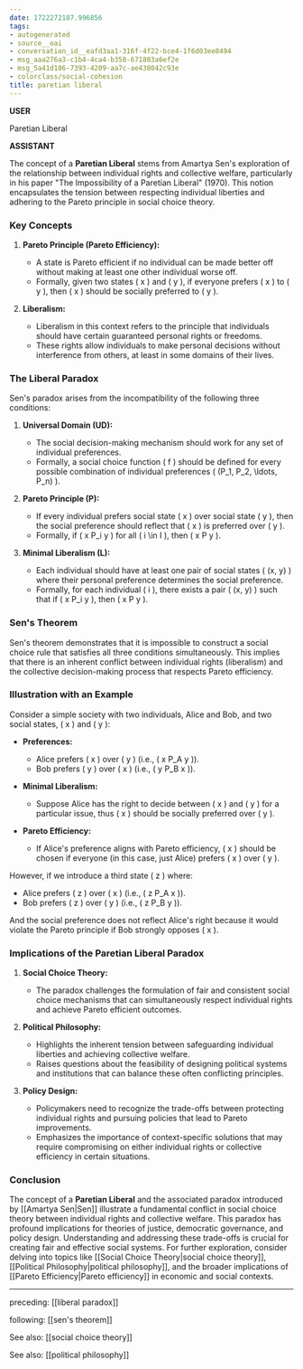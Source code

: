 ```yaml
---
date: 1722272187.996856
tags:
- autogenerated
- source__oai
- conversation_id__eafd3aa1-316f-4f22-bce4-1f6d03ee8494
- msg_aaa276a3-c1b4-4ca4-b358-671803a6ef2e
- msg_5a41d186-7393-4209-aa7c-ae438042c93e
- colorclass/social-cohesion
title: paretian liberal
---
```


**USER**

Paretian Liberal


**ASSISTANT**

The concept of a **Paretian Liberal** stems from Amartya Sen's exploration of the relationship between individual rights and collective welfare, particularly in his paper "The Impossibility of a Paretian Liberal" (1970). This notion encapsulates the tension between respecting individual liberties and adhering to the Pareto principle in social choice theory.

### Key Concepts

1. **Pareto Principle (Pareto Efficiency):**
   - A state is Pareto efficient if no individual can be made better off without making at least one other individual worse off.
   - Formally, given two states \( x \) and \( y \), if everyone prefers \( x \) to \( y \), then \( x \) should be socially preferred to \( y \).

2. **Liberalism:**
   - Liberalism in this context refers to the principle that individuals should have certain guaranteed personal rights or freedoms.
   - These rights allow individuals to make personal decisions without interference from others, at least in some domains of their lives.

### The Liberal Paradox

Sen's paradox arises from the incompatibility of the following three conditions:

1. **Universal Domain (UD):**
   - The social decision-making mechanism should work for any set of individual preferences.
   - Formally, a social choice function \( f \) should be defined for every possible combination of individual preferences \( (P_1, P_2, \ldots, P_n) \).

2. **Pareto Principle (P):**
   - If every individual prefers social state \( x \) over social state \( y \), then the social preference should reflect that \( x \) is preferred over \( y \).
   - Formally, if \( x P_i y \) for all \( i \in I \), then \( x P y \).

3. **Minimal Liberalism (L):**
   - Each individual should have at least one pair of social states \( (x, y) \) where their personal preference determines the social preference.
   - Formally, for each individual \( i \), there exists a pair \( (x, y) \) such that if \( x P_i y \), then \( x P y \).

### Sen's Theorem

Sen's theorem demonstrates that it is impossible to construct a social choice rule that satisfies all three conditions simultaneously. This implies that there is an inherent conflict between individual rights (liberalism) and the collective decision-making process that respects Pareto efficiency.

### Illustration with an Example

Consider a simple society with two individuals, Alice and Bob, and two social states, \( x \) and \( y \):

- **Preferences:**
  - Alice prefers \( x \) over \( y \) (i.e., \( x P_A y \)).
  - Bob prefers \( y \) over \( x \) (i.e., \( y P_B x \)).

- **Minimal Liberalism:**
  - Suppose Alice has the right to decide between \( x \) and \( y \) for a particular issue, thus \( x \) should be socially preferred over \( y \).

- **Pareto Efficiency:**
  - If Alice's preference aligns with Pareto efficiency, \( x \) should be chosen if everyone (in this case, just Alice) prefers \( x \) over \( y \).

However, if we introduce a third state \( z \) where:
- Alice prefers \( z \) over \( x \) (i.e., \( z P_A x \)).
- Bob prefers \( z \) over \( y \) (i.e., \( z P_B y \)).

And the social preference does not reflect Alice's right because it would violate the Pareto principle if Bob strongly opposes \( x \).

### Implications of the Paretian Liberal Paradox

1. **Social Choice Theory:**
   - The paradox challenges the formulation of fair and consistent social choice mechanisms that can simultaneously respect individual rights and achieve Pareto efficient outcomes.

2. **Political Philosophy:**
   - Highlights the inherent tension between safeguarding individual liberties and achieving collective welfare.
   - Raises questions about the feasibility of designing political systems and institutions that can balance these often conflicting principles.

3. **Policy Design:**
   - Policymakers need to recognize the trade-offs between protecting individual rights and pursuing policies that lead to Pareto improvements.
   - Emphasizes the importance of context-specific solutions that may require compromising on either individual rights or collective efficiency in certain situations.

### Conclusion

The concept of a **Paretian Liberal** and the associated paradox introduced by [[Amartya Sen|Sen]] illustrate a fundamental conflict in social choice theory between individual rights and collective welfare. This paradox has profound implications for theories of justice, democratic governance, and policy design. Understanding and addressing these trade-offs is crucial for creating fair and effective social systems. For further exploration, consider delving into topics like [[Social Choice Theory|social choice theory]], [[Political Philosophy|political philosophy]], and the broader implications of [[Pareto Efficiency|Pareto efficiency]] in economic and social contexts.


---

preceding: [[liberal paradox]]  


following: [[sen's theorem]]

See also: [[social choice theory]]


See also: [[political philosophy]]